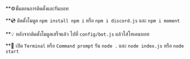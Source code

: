 **⚙️ขั้นตอนการติดตั้งและรันบอท

**💿 ติดตั้งโมดูล `npm install npm i` หรือ `npm i discord.js` และ `npm i moment`

**💡 หลังจากติดตั้งโมดูลเสร็จแล้ว ไปที่ `config/bot.js` แล้วใส่โทเคนบอท

**🚽 เปิด ``Terminal`` หรือ ``Command prompt`` รัน `node .` และ `node index.js` หรือ `node start`

